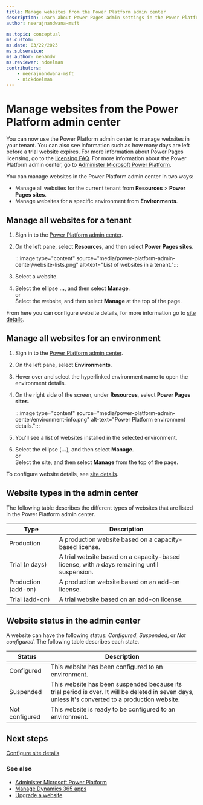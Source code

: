 ```yaml
---
title: Manage websites from the Power Platform admin center
description: Learn about Power Pages admin settings in the Power Platform admin center.
author: neerajnandwana-msft

ms.topic: conceptual
ms.custom: 
ms.date: 03/22/2023
ms.subservice: 
ms.author: nenandw
ms.reviewer: ndoelman
contributors:
    - neerajnandwana-msft
    - nickdoelman
---
```


# Manage websites from the Power Platform admin center

You can now use the Power Platform admin center to manage websites in your tenant. You can also see information such as how many days are left before a trial website expires. For more information about Power Pages licensing, go to the [licensing FAQ](/power-platform/admin/powerapps-flow-licensing-faq#power-pages). For more information about the Power Platform admin center, go to [Administer Microsoft Power Platform](/power-platform/admin/admin-documentation).

You can manage websites in the Power Platform admin center in two ways:

- Manage all websites for the current tenant from **Resources** > **Power Pages sites**.
- Manage websites for a specific environment from **Environments**.

## Manage all websites for a tenant

1. Sign in to the [Power Platform admin center](https://admin.powerplatform.microsoft.com/).

1. On the left pane, select **Resources**, and then select **Power Pages sites**.

    :::image type="content" source="media/power-platform-admin-center/website-lists.png" alt-text="List of websites in a tenant.":::

1. Select a website.

1. Select the ellipse **...**, and then select **Manage**.<br>or<br>Select the website, and then select **Manage** at the top of the page.

From here you can configure website details, for more information go to [site details](admin-overview.md#site-details).

## Manage all websites for an environment

1. Sign in to the [Power Platform admin center](https://admin.powerplatform.microsoft.com/).

1. On the left pane, select **Environments**.

1. Hover over and select the hyperlinked environment name to open the environment details.

1. On the right side of the screen, under **Resources**, select **Power Pages sites**.

    :::image type="content" source="media/power-platform-admin-center/environment-info.png" alt-text="Power Platform environment details.":::

1. You'll see a list of websites installed in the selected environment.

1. Select the ellipse (**...**), and then select **Manage**.<br>or<br>Select the site, and then select **Manage** from the top of the page.

To configure website details, see [site details](admin-overview.md#site-details).

## Website types in the admin center

The following table describes the different types of websites that are listed in the Power Platform admin center.

| Type                |Description                                                           |
|---------------------|----------------------------------------------------------------------|
| Production          | A production website based on a capacity-based license.               |
| Trial (*n* days)    | A trial website based on a capacity-based license, with _n_ days remaining until suspension. |
| Production (add-on) | A production website based on an add-on license.     |
| Trial (add-on)      | A trial website based on an add-on license.          |

## Website status in the admin center

A website can have the following status: *Configured*, *Suspended*, or *Not configured*. The following table describes each state.

| Status         |  Description    |
|----------------|-----------------|
| Configured     | This website has been configured to an environment.     |
| Suspended      | This website has been suspended because its trial period is over. It will be deleted in seven days, unless it's converted to a production website. |
| Not configured | This website is ready to be configured to an environment.   |

## Next steps

[Configure site details](admin-overview.md#site-details)

### See also

- [Administer Microsoft Power Platform](/power-platform/admin/admin-documentation)
- [Manage Dynamics 365 apps](/power-platform/admin/manage-apps)  
- [Upgrade a website](upgrade-site.md)



